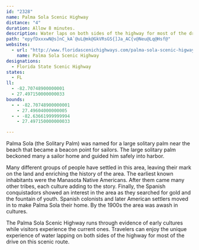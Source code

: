 ```yaml
---
id: "2328"
name: Palma Sola Scenic Highway
distance: "4"
duration: Allow 8 minutes.
description: Water laps on both sides of the highway for most of the drive on this scenic route heading west from Bradenton City.
path: "epyfDxxxwN@s]nC_kA`@uL@mk@GkVRsGS{]Ja_AC{v@Neu@Lq@Hsf@"
websites:
  - url: "http://www.floridascenichighways.com/palma-sola-scenic-higway/"
    name: Palma Sola Scenic Highway
designations:
  - Florida State Scenic Highway
states:
  - FL
ll:
  - -82.70748900000001
  - 27.497150000000033
bounds:
  - - -82.70748900000001
    - 27.49604000000005
  - - -82.63661999999994
    - 27.497150000000033

---
```


<p>Palma Sola (the Solitary Palm) was named for a large solitary palm near the beach that became a beacon point for sailors. The large solitary palm beckoned many a sailor home and guided him safely into harbor.</p>

<p>Many different groups of people have settled in this area, leaving their mark on the land and enriching the history of the area. The earliest known inhabitants were the Manasota Native Americans. After them came many other tribes, each culture adding to the story. Finally, the Spanish conquistadors showed an interest in the area as they searched for gold and the fountain of youth. Spanish colonists and later American settlers moved in to make Palma Sola their home. By the 1900s the area was awash in cultures.</p>

<p>The Palma Sola Scenic Highway runs through evidence of early cultures while visitors experience the current ones. Travelers can enjoy the unique experience of water lapping on both sides of the highway for most of the drive on this scenic route.</p>
